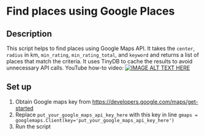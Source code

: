 # Find places using Google Places

## Description
This script helps to find places using Google Maps API.
It takes the `center`, `radius` in km, `min_rating`, `min_rating_total`, and `keyword` and returns a list of places that match the criteria.
It uses TinyDB to cache the results to avoid unnecessary API calls.
YouTube how-to video: 
[![IMAGE ALT TEXT HERE](https://img.youtube.com/vi/edP_Cne8kGA/0.jpg)](https://www.youtube.com/watch?v=edP_Cne8kGA)

## Set up
1. Obtain Google maps key from https://developers.google.com/maps/get-started
2. Replace `put_your_google_maps_api_key_here` with this key in line `gmaps = googlemaps.Client(key='put_your_google_maps_api_key_here')`
3. Run the script
